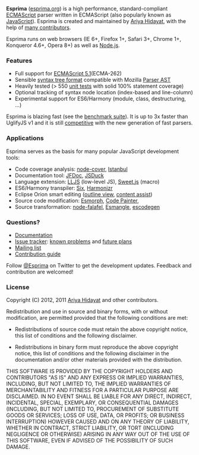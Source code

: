 **Esprima** ([esprima.org](http://esprima.org)) is a high performance,
standard-compliant [ECMAScript](http://www.ecma-international.org/publications/standards/Ecma-262.htm)
parser written in ECMAScript (also popularly known as
[JavaScript](http://en.wikipedia.org/wiki/JavaScript>JavaScript)).
Esprima is created and maintained by [Ariya Hidayat](http://twitter.com/ariyahidayat),
with the help of [many contributors](https://github.com/ariya/esprima/contributors).

Esprima runs on web browsers (IE 6+, Firefox 1+, Safari 3+, Chrome 1+, Konqueror 4.6+, Opera 8+) as well as
[Node.js](http://nodejs.org).

### Features

- Full support for [ECMAScript 5.1](http://www.ecma-international.org/publications/standards/Ecma-262.htm)(ECMA-262)
- Sensible [syntax tree format](http://esprima.org/doc//index.html#ast) compatible with Mozilla
[Parser AST](https://developer.mozilla.org/en/SpiderMonkey/Parser_API)
- Heavily tested (> 550 [unit tests](http://esprima.org/test/) with solid 100% statement coverage)
- Optional tracking of syntax node location (index-based and line-column)
- Experimental support for ES6/Harmony (module, class, destructuring, ...)

Esprima is blazing fast (see the [benchmark suite](http://esprima.org/test/benchmarks.html)).
It is up to 3x faster than UglifyJS v1 and it is still [competitive](http://esprima.org/test/compare.html)
with the new generation of fast parsers.

### Applications

Esprima serves as the basis for many popular JavaScript development tools:

- Code coverage analysis: [node-cover](https://github.com/itay/node-cover), [Istanbul](https://github.com/yahoo/Istanbul)
- Documentation tool: [JFDoc](https://github.com/thejohnfreeman/jfdoc), [JSDuck](https://github.com/senchalabs/jsduck)
- Language extension: [LLJS](http://mbebenita.github.com/LLJS/) (low-level JS),
[Sweet.js](http://sweetjs.org/) (macro)
- ES6/Harmony transpiler: [Six](https://github.com/matthewrobb/six), [Harmonizr](https://github.com/jdiamond/harmonizr)
- Eclipse Orion smart editing ([outline view](https://github.com/aclement/esprima-outline), [content assist](http://contraptionsforprogramming.blogspot.com/2012/02/better-javascript-content-assist-in.html))
- Source code modification: [Esmorph](https://github.com/ariya/esmorph), [Code Painter](https://github.com/fawek/codepainter),
- Source transformation: [node-falafel](https://github.com/substack/node-falafel), [Esmangle](https://github.com/Constellation/esmangle), [escodegen](https://github.com/Constellation/escodegen)

### Questions?
- [Documentation](http://esprima.org/doc)
- [Issue tracker](http://issues.esprima.org): [known problems](http://code.google.com/p/esprima/issues/list?q=Defect)
and [future plans](http://code.google.com/p/esprima/issues/list?q=Enhancement)
- [Mailing list](http://groups.google.com/group/esprima)
- [Contribution guide](http://esprima.org/doc//index.html#contribution)

Follow [@Esprima](http://twitter.com/Esprima) on Twitter to get the
development updates.
Feedback and contribution are welcomed!

### License

Copyright (C) 2012, 2011 [Ariya Hidayat](http://ariya.ofilabs.com/about)
 and other contributors.

Redistribution and use in source and binary forms, with or without
modification, are permitted provided that the following conditions are met:

  * Redistributions of source code must retain the above copyright
    notice, this list of conditions and the following disclaimer.

  * Redistributions in binary form must reproduce the above copyright
    notice, this list of conditions and the following disclaimer in the
    documentation and/or other materials provided with the distribution.

THIS SOFTWARE IS PROVIDED BY THE COPYRIGHT HOLDERS AND CONTRIBUTORS "AS IS"
AND ANY EXPRESS OR IMPLIED WARRANTIES, INCLUDING, BUT NOT LIMITED TO, THE
IMPLIED WARRANTIES OF MERCHANTABILITY AND FITNESS FOR A PARTICULAR PURPOSE
ARE DISCLAIMED. IN NO EVENT SHALL <COPYRIGHT HOLDER> BE LIABLE FOR ANY
DIRECT, INDIRECT, INCIDENTAL, SPECIAL, EXEMPLARY, OR CONSEQUENTIAL DAMAGES
(INCLUDING, BUT NOT LIMITED TO, PROCUREMENT OF SUBSTITUTE GOODS OR SERVICES;
LOSS OF USE, DATA, OR PROFITS; OR BUSINESS INTERRUPTION) HOWEVER CAUSED AND
ON ANY THEORY OF LIABILITY, WHETHER IN CONTRACT, STRICT LIABILITY, OR TORT
(INCLUDING NEGLIGENCE OR OTHERWISE) ARISING IN ANY WAY OUT OF THE USE OF
THIS SOFTWARE, EVEN IF ADVISED OF THE POSSIBILITY OF SUCH DAMAGE.

